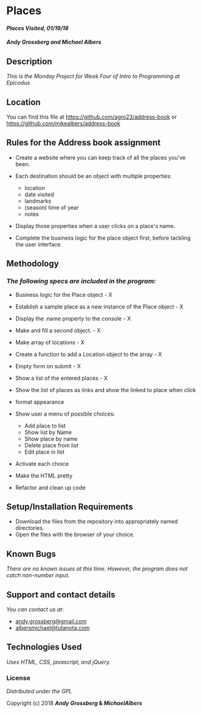 # Places

#### _Places Visited, 01/19/18_

#### _**Andy Grossberg and Michael Albers**_

## Description

_This is the Monday Project for Week Four of Intro to Programming at Epicodus_

## Location

You can find this file at https://github.com/agro23/address-book or
https://github.com/mikealbers/address-book

## Rules for the Address book assignment

* Create a website where you can keep track of all the places you've been.
* Each destination should be an object with multiple properties:
    * location
    * date visited
    * landmarks
    * (season) time of year
    * notes
* Display those properties when a user clicks on a place's name.

* Complete the business logic for the place object first, before tackling the user interface.

## Methodology

### _The following specs are included in the program:_

* Business logic for the Place object - X

* Establish a sample place as a new instance of the Place object - X

* Display the .name property to the console - X

* Make and fill a second object. - X

* Make array of locations - X

* Create a function to add a Location object to the array - X

* Empty form on submit - X

* Show a list of the entered places - X

* Show the list of places as links and show the linked to place when click

* format appearance

* Show user a menu of possible choices:
  * Add place to list
  * Show list by Name
  * Show place by name
  * Delete place from list
  * Edit place in list

* Activate each choice

* Make the HTML pretty

* Refactor and clean up code

## Setup/Installation Requirements

* Download the files from the repository into appropriately named directories.
* Open the files with the browser of your choice.

## Known Bugs

_There are no known issues at this time. However, the program does not catch non-number input._

## Support and contact details

_You can contact us at:_

* andy.grossberg@gmail.com
* albersmichael@tutanota.com

## Technologies Used

_Uses HTML, CSS, javascript, and jQuery._

### License

*Distributed under the GPL*

Copyright (c) 2018 **_Andy Grossberg_ & _MichaelAlbers_**
